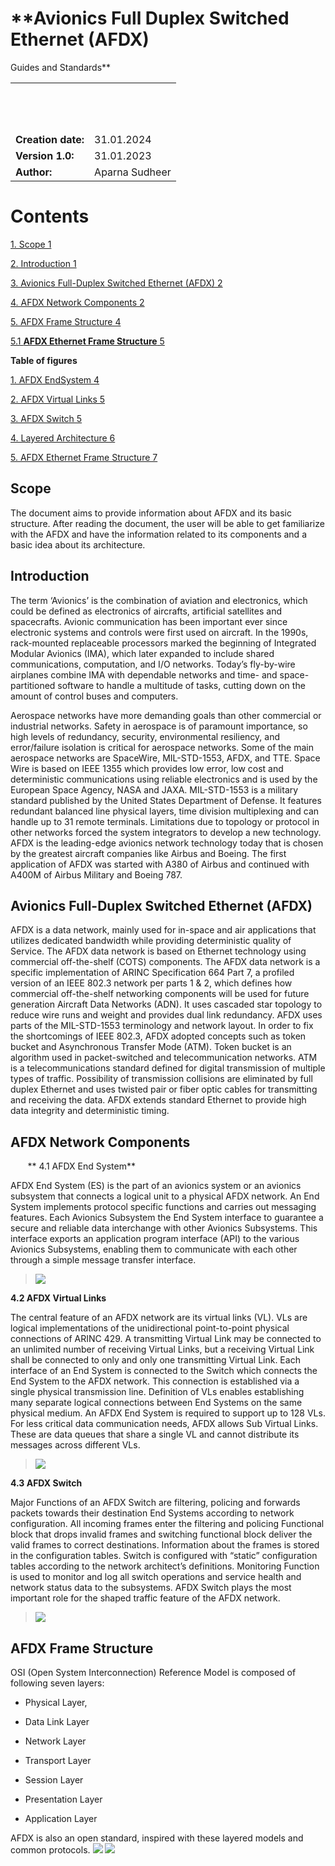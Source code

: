 # **Avionics Full Duplex Switched Ethernet (AFDX)  
  
Guides and Standards**

|                    |                |
| ------------------ | -------------- |
|                    |                |
|                    |                |
|                    |                |
|                    |                |
|                    |                |
|                    |                |
|                    |                |
|                    |                |
|                    |                |
|                    |                |
|                    |                |
|                    |                |
|                    |                |
| **Creation date:** | 31.01.2024     |
| **Version 1.0:**   | 31.01.2023     |
| **Author:**        | Aparna Sudheer |

#  **Contents**

[1. Scope 1](#scope)

[2. Introduction 1](#introduction)

[3. Avionics Full-Duplex Switched Ethernet (AFDX)
2](#avionics-full-duplex-switched-ethernet-afdx)

[4. AFDX Network Components 2](#afdx-network-components)

[5. AFDX Frame Structure 4](#afdx-frame-structure)

[5.1 **AFDX Ethernet Frame Structure**
5](#afdx-ethernet-frame-structure)

**Table of figures**

[1. AFDX EndSystem 4](#_Toc157595270)

[2. AFDX Virtual Links 5](#_Toc157595271)

[3. AFDX Switch 5](#_Toc157595272)

[4. Layered Architecture 6](#_Toc157595273)

[5. AFDX Ethernet Frame Structure 7](#_Toc157595274)

## Scope

The document aims to provide information about AFDX and its basic
structure. After reading the document, the user will be able to get
familiarize with the AFDX and have the information related to its
components and a basic idea about its architecture.

## Introduction

The term ‘Avionics’ is the combination of aviation and electronics,
which could be defined as electronics of aircrafts, artificial
satellites and spacecrafts. Avionic communication has been important
ever since electronic systems and controls were first used on aircraft.
In the 1990s, rack-mounted replaceable processors marked the beginning
of Integrated Modular Avionics (IMA), which later expanded to include
shared communications, computation, and I/O networks. Today’s
fly-by-wire airplanes combine IMA with dependable networks and time- and
space-partitioned software to handle a multitude of tasks, cutting down
on the amount of control buses and computers.

Aerospace networks have more demanding goals than other commercial or
industrial networks. Safety in aerospace is of paramount importance, so
high levels of redundancy, security, environmental resiliency, and
error/failure isolation is critical for aerospace networks. Some of the
main aerospace networks are SpaceWire, MIL-STD-1553, AFDX, and TTE.
Space Wire is based on IEEE 1355 which provides low error, low cost and
deterministic communications using reliable electronics and is used by
the European Space Agency, NASA and JAXA. MIL-STD-1553 is a military
standard published by the United States Department of Defense. It
features redundant balanced line physical layers, time division
multiplexing and can handle up to 31 remote terminals. Limitations due
to topology or protocol in other networks forced the system integrators
to develop a new technology. AFDX is the leading-edge avionics network
technology today that is chosen by the greatest aircraft companies like
Airbus and Boeing. The first application of AFDX was started with A380
of Airbus and continued with A400M of Airbus Military and Boeing 787.

## Avionics Full-Duplex Switched Ethernet (AFDX)

AFDX is a data network, mainly used for in-space and air applications
that utilizes dedicated bandwidth while providing deterministic quality
of Service. The AFDX data network is based on Ethernet technology using
commercial off-the-shelf (COTS) components. The AFDX data network is a
specific implementation of ARINC Specification 664 Part 7, a profiled
version of an IEEE 802.3 network per parts 1 & 2, which defines how
commercial off-the-shelf networking components will be used for future
generation Aircraft Data Networks (ADN). It uses cascaded star topology
to reduce wire runs and weight and provides dual link redundancy. AFDX
uses parts of the MIL-STD-1553 terminology and network layout. In order
to fix the shortcomings of IEEE 802.3, AFDX adopted concepts such as
token bucket and Asynchronous Transfer Mode (ATM). Token bucket is an
algorithm used in packet-switched and telecommunication networks. ATM is
a telecommunications standard defined for digital transmission of
multiple types of traffic. Possibility of transmission collisions are
eliminated by full duplex Ethernet and uses twisted pair or fiber optic
cables for transmitting and receiving the data. AFDX extends standard
Ethernet to provide high data integrity and deterministic timing.

## AFDX Network Components

       ** 4.1 AFDX End System**

AFDX End System (ES) is the part of an avionics system or an avionics
subsystem that connects a logical unit to a physical AFDX network. An
End System implements protocol specific functions and carries out
messaging features. Each Avionics Subsystem the End System interface to
guarantee a secure and reliable data interchange with other Avionics
Subsystems. This interface exports an application program interface
(API) to the various Avionics Subsystems, enabling them to communicate
with each other through a simple message transfer interface.

> ![](AFDX/Picture1.png)

**4.2 AFDX Virtual Links**

The central feature of an AFDX network are its virtual links (VL). VLs
are logical implementations of the unidirectional point-to-point
physical connections of ARINC 429. A transmitting Virtual Link may be
connected to an unlimited number of receiving Virtual Links, but a
receiving Virtual Link shall be connected to only and only one
transmitting Virtual Link. Each interface of an End System is connected
to the Switch which connects the End System to the AFDX network. This
connection is established via a single physical transmission line.
Definition of VLs enables establishing many separate logical connections
between End Systems on the same physical medium. An AFDX End System is
required to support up to 128 VLs. For less critical data communication
needs, AFDX allows Sub Virtual Links. These are data queues that share a
single VL and cannot distribute its messages across different VLs.

> ![](AFDX/Picture2.png)

**4.3 AFDX Switch**

Major Functions of an AFDX Switch are filtering, policing and forwards
packets towards their destination End Systems according to network
configuration. All incoming frames enter the filtering and policing
Functional block that drops invalid frames and switching functional
block deliver the valid frames to correct destinations. Information
about the frames is stored in the configuration tables. Switch is
configured with “static” configuration tables according to the network
architect’s definitions. Monitoring Function is used to monitor and log
all switch operations and service health and network status data to the
subsystems. AFDX Switch plays the most important role for the shaped
traffic feature of the AFDX network.  

> ![](AFDX/Picture3.png)

## AFDX Frame Structure

OSI (Open System Interconnection) Reference Model is composed of
following seven layers:

  - Physical Layer,

  - Data Link Layer

  - Network Layer

  - Transport Layer

  - Session Layer

  - Presentation Layer

  - Application Layer

AFDX is also an open standard, inspired with these layered models and
common protocols.
![](AFDX/Picture4.png)
![](AFDX/Picture5.png)
